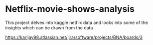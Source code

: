 # Netflix-movie-shows-analysis
This project delves into kaggle netflix data and looks into some of the insights which can be drawn from the data

https://karljay98.atlassian.net/jira/software/projects/BNA/boards/3